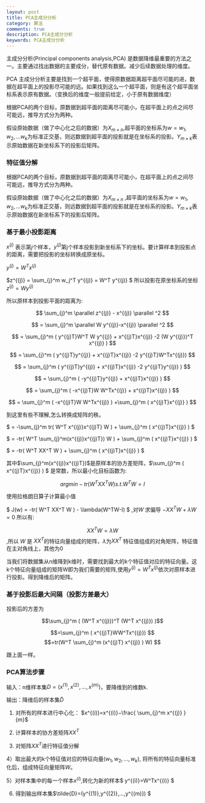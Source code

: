 ```yaml
---
layout: post
title: PCA主成分分析
category: 算法
comments: true
description: PCA主成分分析
keywords: PCA主成分分析
---
```


主成分分析(Principal components analysis,PCA) 是数据降维最重要的方法之一。主要通过找出数据的主要成分，替代原有数据。减少后续数据处理的维度。

PCA 主成分分析主要是找到一个超平面，使得原数据距离超平面尽可能的进，数据在超平面上的投影尽可能的远。如果找到这么一个超平面，则是有这个超平面坐标系表示原有数据。（变换后的维度一般提前给定，小于原有数据维度）

<!-- more -->

根据PCA的两个目标，原数据到超平面的距离尽可能小，在超平面上的点之间尽可能远，推导方式分为两种。

假设原始数据（做了中心化之后的数据）为$X_{m \times n}$,超平面的坐标系为$w={w_1,w_2,...w_k}$为标准正交基，则远数据到超平面的投影就是在坐标系的投影。$Y_{m \times k}$表示原始数据在新坐标系下的投影后矩阵。

### 特征值分解


根据PCA的两个目标，原数据到超平面的距离尽可能小，在超平面上的点之间尽可能远，推导方式分为两种。

假设原始数据（做了中心化之后的数据）为$X_{m \times n}$ ,超平面的坐标系为$w={w_1,w_2,...w_k}$为标准正交基，则远数据到超平面的投影就是在坐标系的投影。$Y_{m \times k}$表示原始数据在新坐标系下的投影后矩阵。

### 基于最小投影距离

$x^{(j)}$ 表示第$j$个样本，$y^{(j)}$第j个样本投影到新坐标系下的坐标。要计算样本到投影点的距离，需要把投影的坐标转换成原坐标。

$y^{(j)} = W^T x^{(j)}$

$z^{(j)} = \sum_{j}^m w_j^T y^{(j)} = W^T y^{(j)} $ 所以投影在原坐标系的坐标 $z^{(j)} =W y^{(j)}$ 

所以原样本到投影平面的距离为:

$$ \sum_{j}^m \parallel z^{(j)} - x^{(j)} \parallel ^2 $$

$$ = \sum_{j}^m \parallel W y^{(j)}-x^{(j)} \parallel ^2 $$


$$ = \sum_{j}^m ( y^{(j)T}W^T W  y^{(j)} + x^{(j)T}x^{(j)} -2 (W y^{(j)})^T x^{(j)} ) $$


$$ = \sum_{j}^m ( y^{(j)T}y^{(j)} + x^{(j)T}x^{(j)} -2 y^{(j)T}W^Tx^{(j)}) $$

$$ = \sum_{j}^m ( y^{(j)T}y^{(j)} + x^{(j)T}x^{(j)} -2 y^{(j)T}y^{(j)} ) $$

$$ = \sum_{j}^m ( -y^{(j)T}y^{(j)} + x^{(j)T}x^{(j)} ) $$


$$ = \sum_{j}^m ( -x^{(j)T}W W^Tx^{(j)} + x^{(j)T}x^{(j)} ) $$

$$ = \sum_{j}^m ( -x^{(j)T}W W^Tx^{(j)} ) +\sum_{j}^m ( x^{(j)T}x^{(j)} ) $$

到这里有些不理解,怎么转换成矩阵的秩。

$ = -\sum_{j}^m  tr( W^T x^{(j)}x^{(j)T} W )  + \sum_{j}^m ( x^{(j)T}x^{(j)} ) $

$ = -tr( W^T \sum_{j}^m(x^{(j)}x^{(j)T}) W )  + \sum_{j}^m ( x^{(j)T}x^{(j)} ) $

$ = -tr( W^T XX^T W ) + \sum_{j}^m ( x^{(j)T}x^{(j)} ) $


其中$\sum_{j}^m(x^{(j)}x^{(j)T})$是原样本的协方差矩阵，$\sum_{j}^m ( x^{(j)T}x^{(j)} ) $ 是常数，所以最小化目标函数为:

$$argmin -tr( W^T XX^T W )  s.t. W^TW=I $$


使用拉格朗日算子计算最小值


$ J(w) = -tr( W^T XX^T W ) - \lambda(W^TW-I) $ ,对$W$ 求偏导 $−XX^TW+\lambda W=0$ 所以有:

$$ XX^TW=\lambda W $$ ,所以 $W$ 是 $XX^T$的特征向量组成的矩阵，$\lambda$为$XX^T$ 特征值组成的对角矩阵，特征值在主对角线上，其他为0

当我们将数据集从n维降到k维时，需要找到最大的k个特征值对应的特征向量。这k个特征向量组成的矩阵W即为我们需要的矩阵,使用$y^{(j)}=W^Tx^{(j)}$依次对原样本进行投影。得到降维后的矩阵。



### 基于投影后最大间隔（投影方差最大）

投影后的方差为

$$\sum_{j}^m ( (W^T x^{(j)})^T (W^T x^{(j)}) )$$

$$=\sum_{j}^m ( x^{(j)T}WW^Tx^{(j)}) $$
$$=tr(W^T \sum_{j}^m (x^{(j)T} x^{(j)} ) W) $$

跟上面一样。


### PCA算法步骤

输入：n维样本集$D=(x^{(1)},x^{(2)},...,x^{(m)})$，要降维到的维数k.

输出：降维后的样本集$\tilde{D}$

1) 对所有的样本进行中心化： $x^{(i)}=x^{(i)}−\frac{ \sum_{j}^m x^{(j)} } {m}$

2) 计算样本的协方差矩阵$XX^T$

3) 对矩阵$XX^T$进行特征值分解

4）取出最大的k个特征值对应的特征向量$(w_1,w_2,...,w_k)$, 将所有的特征向量标准化后，组成特征向量矩阵$W$。

5）对样本集中的每一个样本$x^{(i)}$,转化为新的样本$ y^{(i)}=W^Tx^{(i)} $

6) 得到输出样本集$\tilde{D}=(y^{(1)},y^{(2)},...,y^{(m)}) $